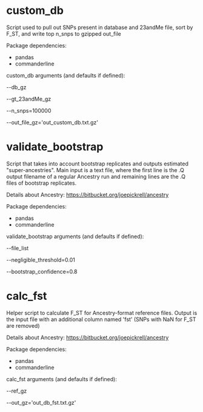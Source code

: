 # custom_db

Script used to pull out SNPs present in database and 23andMe file, sort by F_ST, and write top n_snps to gzipped out_file

Package dependencies:
- pandas
- commanderline

custom_db arguments (and defaults if defined):

  --db_gz

  --gt_23andMe_gz

  --n_snps=100000

  --out_file_gz='out_custom_db.txt.gz'

# validate_bootstrap

Script that takes into account bootstrap replicates and outputs estimated "super-ancestries". Main input is a text file, where the first line is the .Q output filename of a regular Ancestry run and remaining lines are the .Q files of bootstrap replicates.

Details about Ancestry:
https://bitbucket.org/joepickrell/ancestry

Package dependencies:
- pandas
- commanderline

validate_bootstrap arguments (and defaults if defined):

  --file_list
  
  --negligible_threshold=0.01
  
  --bootstrap_confidence=0.8

# calc_fst

Helper script to calculate F_ST for Ancestry-format reference files. Output is the input file with an additional column named 'fst' (SNPs with NaN for F_ST are removed)

Details about Ancestry:
https://bitbucket.org/joepickrell/ancestry

Package dependencies:
- pandas
- commanderline

calc_fst arguments (and defaults if defined):

  --ref_gz

  --out_gz='out_db_fst.txt.gz'
